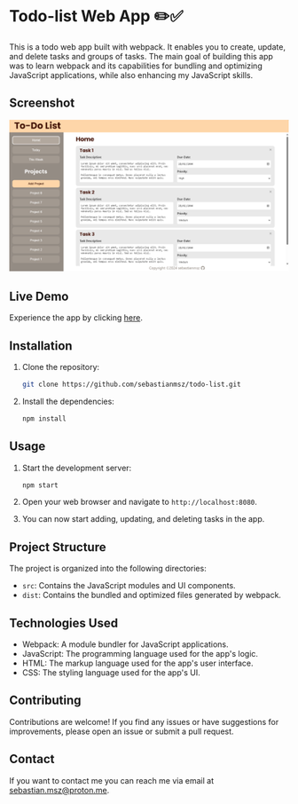 # Todo-list Web App ✏️✅

This is a todo web app built with webpack. It enables you to create, update, and delete tasks and groups of tasks. The main goal of building this app was to learn webpack and its capabilities for bundling and optimizing JavaScript applications, while also enhancing my JavaScript skills.

## Screenshot
![screenshot](screenshot.png)

## Live Demo
Experience the app by clicking [here](https://sebastianmsz.github.io/todo-list).

## Installation

1. Clone the repository:

    ```bash
    git clone https://github.com/sebastianmsz/todo-list.git
    ```

2. Install the dependencies:

    ```bash
    npm install
    ```

## Usage

1. Start the development server:

    ```bash
    npm start
    ```

2. Open your web browser and navigate to `http://localhost:8080`.

3. You can now start adding, updating, and deleting tasks in the app.

## Project Structure

The project is organized into the following directories:

- `src`: Contains the JavaScript modules and UI components.
- `dist`: Contains the bundled and optimized files generated by webpack.

## Technologies Used

- Webpack: A module bundler for JavaScript applications.
- JavaScript: The programming language used for the app's logic.
- HTML: The markup language used for the app's user interface.
- CSS: The styling language used for the app's UI.

## Contributing

Contributions are welcome! If you find any issues or have suggestions for improvements, please open an issue or submit a pull request.

## Contact
If you want to contact me you can reach me via email at sebastian.msz@proton.me. 